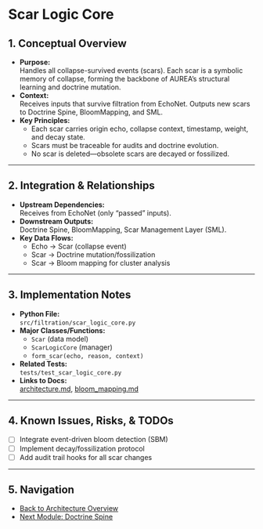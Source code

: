 # Scar Logic Core

## 1. Conceptual Overview

- **Purpose:**  
  Handles all collapse-survived events (scars). Each scar is a symbolic memory of collapse, forming the backbone of AUREA’s structural learning and doctrine mutation.
- **Context:**  
  Receives inputs that survive filtration from EchoNet. Outputs new scars to Doctrine Spine, BloomMapping, and SML.
- **Key Principles:**  
  - Each scar carries origin echo, collapse context, timestamp, weight, and decay state.
  - Scars must be traceable for audits and doctrine evolution.
  - No scar is deleted—obsolete scars are decayed or fossilized.

---

## 2. Integration & Relationships

- **Upstream Dependencies:**  
  Receives from EchoNet (only “passed” inputs).
- **Downstream Outputs:**  
  Doctrine Spine, BloomMapping, Scar Management Layer (SML).
- **Key Data Flows:**  
  - Echo → Scar (collapse event)
  - Scar → Doctrine mutation/fossilization
  - Scar → Bloom mapping for cluster analysis

---

## 3. Implementation Notes

- **Python File:**  
  `src/filtration/scar_logic_core.py`
- **Major Classes/Functions:**  
  - `Scar` (data model)
  - `ScarLogicCore` (manager)
  - `form_scar(echo, reason, context)`
- **Related Tests:**  
  `tests/test_scar_logic_core.py`
- **Links to Docs:**  
  [architecture.md](architecture.md), [bloom_mapping.md](bloom_mapping.md)

---

## 4. Known Issues, Risks, & TODOs

- [ ] Integrate event-driven bloom detection (SBM)
- [ ] Implement decay/fossilization protocol
- [ ] Add audit trail hooks for all scar changes

---

## 5. Navigation

- [Back to Architecture Overview](architecture.md)
- [Next Module: Doctrine Spine](doctrine_spine.md)
